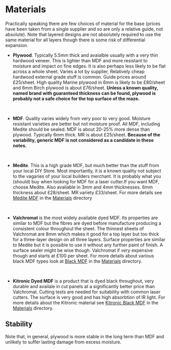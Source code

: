 # Materials

Practically speaking there are few choices of material for the base (prices have been taken from a single supplier and so are only a relative guide, not absolute). Note that layered designs are not absolutely required to use the same material for all layers though there is some risk of differential expansion.

- **Plywood**. Typically 5.5mm thick and avaialble usually with a very thin hardwood veneer. This is lighter than MDF and more resistant to moisture and impact on fine edges. It is also perhaps less likely to be flat across a whole sheet. Varies a lot by supplier, Relatively cheap hardwood external grade stuff is common. Guide prices around £25/sheet. High quality Marine plywood in 6mm is likely to be £80/sheet and 6mm Birch plywood is about £76/sheet. **Unless a known quality, named brand with guaranteed thickness can be found, plywood is probably not a safe choice for the top surface of the maze.**
<br>

- **MDF**. Quality varies widely from very poor to very good. Moisture resistant varieties are better but not moisture proof. All MDF, including Medite should be sealed. MDF is about 20-25% more dense than plywood. Typically 6mm thick. MR is about £25/sheet. **Because of the variability, generic MDF is not considered as a candidate in these notes.**
<br>  

- **Medite**. This is a high grade MDF, but much better than the stuff from your local DIY Store. Most importantly, it is a known quality not subject to the vagaries of your local builders merchant. It is probably what you (should) buy when looking for MDF for a laser cutter.If you want MDF, choose Medite. Also avaliable in 3mm and 4mm thicknesses. 6mm thickness about £28/sheet. MR variety £33/sheet.
For more details see [Medite MDF](./materials/053-Medite-MDF.md) in the [Materials](./materials/) directory
<br>  

- **Valchromat** is the most widely available dyed MDF. Its properties are similar to MDF but the fibres are dyed before manufacture producing a consistent colour throughout the sheet. The thinnest sheets of Valchromat are 8mm which makes it good for a top layer but too thick for a three-layer design on all three layers. Surface properties are similar to Medite but it is possible to use it without any further paint of finish. A surface sealer might be wise though. Valchromat if _very_ expensive though and starts at £100 per sheet. 
For more details about various black MDF types look at [Black MDF](./materials/057-Black-MDF.md) in the [Materials](./materials/) directory.
<br>  

- **Kitronic Dyed MDF** is a product that is dyed black throughout, very durable and availale in cut panels at a significantly better price than Valchromat. Cutting tests are needed for suitability with common laser cutters. The surface is very good and has high absorbtion of IR light.
For more details about the Kitronic material see [Kitronic Black MDF](./materials/058-Kitronic-Black-MDF.md) in the [Materials](./materials/) directory.

## Stability
Note that, in general, plywood is more stable in the long term than MDF and unlikely to suffer lasting damage from excess moisture. 